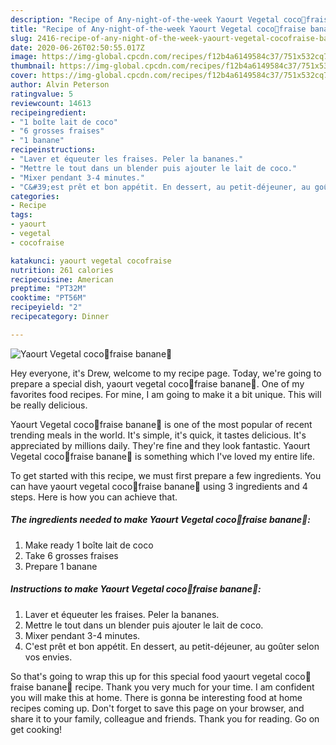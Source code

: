 ```yaml
---
description: "Recipe of Any-night-of-the-week Yaourt Vegetal coco🍓fraise banane🍌"
title: "Recipe of Any-night-of-the-week Yaourt Vegetal coco🍓fraise banane🍌"
slug: 2416-recipe-of-any-night-of-the-week-yaourt-vegetal-cocofraise-banane
date: 2020-06-26T02:50:55.017Z
image: https://img-global.cpcdn.com/recipes/f12b4a6149584c37/751x532cq70/yaourt-vegetal-coco🍓fraise-banane🍌-photo-principale-de-la-recette.jpg
thumbnail: https://img-global.cpcdn.com/recipes/f12b4a6149584c37/751x532cq70/yaourt-vegetal-coco🍓fraise-banane🍌-photo-principale-de-la-recette.jpg
cover: https://img-global.cpcdn.com/recipes/f12b4a6149584c37/751x532cq70/yaourt-vegetal-coco🍓fraise-banane🍌-photo-principale-de-la-recette.jpg
author: Alvin Peterson
ratingvalue: 5
reviewcount: 14613
recipeingredient:
- "1 boîte lait de coco"
- "6 grosses fraises"
- "1 banane"
recipeinstructions:
- "Laver et équeuter les fraises. Peler la bananes."
- "Mettre le tout dans un blender puis ajouter le lait de coco."
- "Mixer pendant 3-4 minutes."
- "C&#39;est prêt et bon appétit. En dessert, au petit-déjeuner, au goûter selon vos envies."
categories:
- Recipe
tags:
- yaourt
- vegetal
- cocofraise

katakunci: yaourt vegetal cocofraise 
nutrition: 261 calories
recipecuisine: American
preptime: "PT32M"
cooktime: "PT56M"
recipeyield: "2"
recipecategory: Dinner

---
```



![Yaourt Vegetal coco🍓fraise banane🍌](https://img-global.cpcdn.com/recipes/f12b4a6149584c37/751x532cq70/yaourt-vegetal-coco🍓fraise-banane🍌-photo-principale-de-la-recette.jpg)

Hey everyone, it's Drew, welcome to my recipe page. Today, we're going to prepare a special dish, yaourt vegetal coco🍓fraise banane🍌. One of my favorites food recipes. For mine, I am going to make it a bit unique. This will be really delicious.

Yaourt Vegetal coco🍓fraise banane🍌 is one of the most popular of recent trending meals in the world. It's simple, it's quick, it tastes delicious. It's appreciated by millions daily. They're fine and they look fantastic. Yaourt Vegetal coco🍓fraise banane🍌 is something which I've loved my entire life.




To get started with this recipe, we must first prepare a few ingredients. You can have yaourt vegetal coco🍓fraise banane🍌 using 3 ingredients and 4 steps. Here is how you can achieve that.

<!--inarticleads1-->

##### The ingredients needed to make Yaourt Vegetal coco🍓fraise banane🍌:

1. Make ready 1 boîte lait de coco
1. Take 6 grosses fraises
1. Prepare 1 banane




<!--inarticleads2-->

##### Instructions to make Yaourt Vegetal coco🍓fraise banane🍌:

1. Laver et équeuter les fraises. Peler la bananes.
1. Mettre le tout dans un blender puis ajouter le lait de coco.
1. Mixer pendant 3-4 minutes.
1. C&#39;est prêt et bon appétit. En dessert, au petit-déjeuner, au goûter selon vos envies.




So that's going to wrap this up for this special food yaourt vegetal coco🍓fraise banane🍌 recipe. Thank you very much for your time. I am confident you will make this at home. There is gonna be interesting food at home recipes coming up. Don't forget to save this page on your browser, and share it to your family, colleague and friends. Thank you for reading. Go on get cooking!

